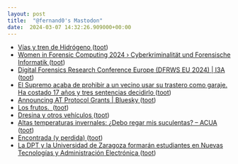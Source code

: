 ```yaml
---
layout: post
title:  "@fernand0's Mastodon"
date:  2024-03-07 14:32:26.909000+00:00
---
```

*  [Vías y tren de Hidrógeno ](https://www.flickr.com/photos/fernand0/53565138170) ([toot](https://mastodon.social/@fernand0/112054891112644989))
*  [Women in Forensic Computing 2024 › Cyberkriminalität und Forensische Informatik ](https://www.cybercrime.fau.de/winfc2024) ([toot](https://mastodon.social/@fernand0/112054808929021943))
*  [Digital Forensics Research Conference Europe (DFRWS EU 2024) \|  I3A   ](https://i3a.unizar.es/es/eventos/digital-forensics-research-conference-europe-dfrws-eu-2024) ([toot](https://mastodon.social/@fernand0/112054401625583570))
*  [El Supremo acaba de prohibir a un vecino usar su trastero como garaje. Ha costado 17 años y tres sentencias decidirlo ](https://www.xataka.com/magnet/supremo-acaba-prohibir-a-vecino-usar-su-trastero-como-garaje-ha-costado-17-anos-tres-sentencias-decidirl) ([toot](https://mastodon.social/@fernand0/112054198800540227))
*  [Announcing AT Protocol Grants \| Bluesky ](https://docs.bsky.app/blog/atproto-grant) ([toot](https://mastodon.social/@fernand0/112052112108707438))
*  [Los frutos.  ](https://avecesunafoto.wordpress.com/2024/03/06/los-frutos-2) ([toot](https://mastodon.social/@fernand0/112050297754646134))
*  [Dresina y otros vehículos ](https://www.flickr.com/photos/fernand0/53564703131) ([toot](https://mastodon.social/@fernand0/112049142674610667))
*  [Altas temperaturas invernales: ¿Debo regar mis suculentas? – ACUA ](https://asociacionacua.org/altas-temperaturas-invernales-debo-regar-mis-suculenta) ([toot](https://mastodon.social/@fernand0/112048459244413876))
*  [Encontrada (y perdida) ](https://avecesunafoto.wordpress.com/2024/03/06/encontrada-y-perdida) ([toot](https://mastodon.social/@fernand0/112048289372414707))
*  [La DPT y la Universidad de Zaragoza formarán estudiantes en Nuevas Tecnologías y Administración Electrónica ](https://www.diariodeteruel.es/teruel/la-dpt-y-la-universidad-de-zaragoza-formaran-estudiantes-en-nuevas-tecnologias-y-administracion-electronic) ([toot](https://mastodon.social/@fernand0/112048196960988936))
